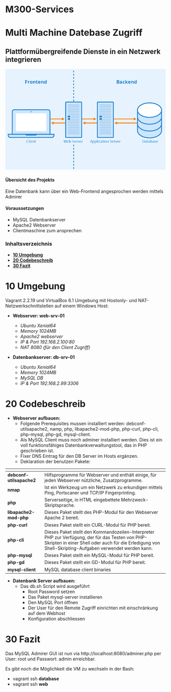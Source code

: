 # M300-Services

# Multi Machine Datebase Zugriff
## Plattformübergreifende Dienste in ein Netzwerk integrieren

![mmdblayout](mmdblayout.png)

#### Übersicht des Projekts

Eine Datenbank kann über ein Web-Frontend angesprochen werden mittels Admirer

#### Voraussetzungen

* MySQL Datenbankserver 
* Apache2 Webserver
* Clientmaschine zum ansprechen

### Inhaltsverzeichnis

* **[10 Umgebung](#10-Umgebung)**
* **[20 Codebeschreib](#20-Codebeschreib)**
* **[30 Fazit](#30-Fazit)**

# 10 Umgebung

Vagrant 2.2.19 und VirtualBox 6.1 Umgebung mit Hostonly- und NAT-Netzwerkschnittstellen auf einem Windows Host:

- **Webserver: web-srv-01**
  - _Ubuntu Xenial64_
  - _Memory 1024MB_
  - _Apache2 webserver_
  - _IP & Port 192.168.2.100:80_
  - _NAT 8080 (für den Client Zugriff)_

- **Datenbankserver: db-srv-01**
  - _Ubuntu Xenial64_
  - _Memory 1024MB_
  - _MySQL DB_
  - _IP & Port 192.168.2.99:3306_

# 20 Codebeschreib
- **Webserver aufbauen:**
  - Folgende Prerequisites mussen installiert werden: debconf-utilsapache2, namp, php, libapache2-mod-php, php-curl, php-cli, php-mysql, php-gd, mysql-client.
  - Als MySQL Client muss noch adminer installiert werden. Dies ist ein voll funktionsfähiges Datenbankverwaltungstool, das in PHP geschrieben ist.
  - Fixer DNS Eintrag für den DB Server im Hosts ergänzen.
  - Deklaration der benutzen Pakete:

<tab>    | <tab>
--------------------|-----------------------------------------------------------------------------------------------------------------------------------------------------------
**debconf-utilsapache2**   | Hilfsprogramme für Webserver und enthält einige, für jeden Webserver nützliche, Zusatzprogramme. 
**nmap**        | Ist ein Werkzeug um ein Netzwerk zu erkundigen mittels Ping, Portscaner und TCP/IP Fingerprinting.
**php**        | Serverseitige, in HTML eingebettete Mehrzweck-Skriptsprache.
**libapache2-mod-php** | Dieses Paket stellt des PHP-Modul für den Webserver Apache 2 bereit.
**php-curl** | Dieses Paket stellt ein CURL-Modul für PHP bereit.
**php-cli** | Dieses Paket stellt den Kommandozeilen-Interpreter PHP zur Verfügung, der für das Testen von PHP-Skripten in einer Shell oder auch für die Erledigung von Shell-Skripting-Aufgaben verwendet werden kann.
**php-mysql** | Dieses Paket stellt ein MySQL-Modul für PHP bereit.
**php-gd** | Dieses Paket stellt ein GD-Modul für PHP bereit.
**mysql-client** | MySQL database client binaries

- **Datenbank Server aufbauen:**
  - Das db.sh Script wird ausgeführt
    - Root Password setzen
    - Das Paket mysql-server installieren
    - Den MySQL Port öffnen
    - Der User für den Remote Zugriff einrichten mit einschränkung auf dem Webhost
    - Konfiguration abschliessen

 # 30 Fazit
  
Das MySQL Admirer GUI ist nun via http://localhost:8080/adminer.php per User: root und Passwort: admin erreichbar.

Es gibt noch die Möglichkeit die VM zu wechseln in der Bash:
- vagrant ssh **database**
- vagrant ssh **web**
